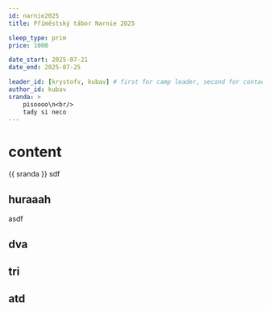 ```yaml
---
id: narnie2025
title: Příměstský tábor Narnie 2025

sleep_type: prim
price: 1000

date_start: 2025-07-21 
date_end: 2025-07-25 

leader_id: [krystofv, kubav] # first for camp leader, second for contacting
author_id: kubav
sranda: >
    pisoooo\n<br/>
    tady si neco
---
```

# content
{{ sranda }}
sdf

## huraaah

asdf

## dva

## tri
## atd